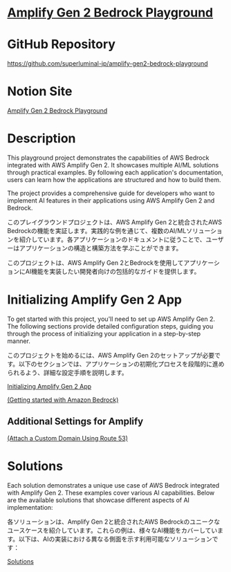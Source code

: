 # [Amplify Gen 2 Bedrock Playground](https://screeching-era-6eb.notion.site/Amplify-Gen-2-Bedrock-Playground-17cd8c4cd22280b9871bfac340b7bdc9?pvs=4)

# GitHub Repository

 https://github.com/superluminal-jp/amplify-gen2-bedrock-playground

# Notion Site

[Amplify Gen 2 Bedrock Playground](https://www.notion.so/Amplify-Gen-2-Bedrock-Playground-17cd8c4cd22280b9871bfac340b7bdc9?pvs=21)

# Description

This playground project demonstrates the capabilities of AWS Bedrock integrated with AWS Amplify Gen 2. It showcases multiple AI/ML solutions through practical examples. By following each application's documentation, users can learn how the applications are structured and how to build them.

The project provides a comprehensive guide for developers who want to implement AI features in their applications using AWS Amplify Gen 2 and Bedrock.

このプレイグラウンドプロジェクトは、AWS Amplify Gen 2と統合されたAWS Bedrockの機能を実証します。実践的な例を通じて、複数のAI/MLソリューションを紹介しています。各アプリケーションのドキュメントに従うことで、ユーザーはアプリケーションの構造と構築方法を学ぶことができます。

このプロジェクトは、AWS Amplify Gen 2とBedrockを使用してアプリケーションにAI機能を実装したい開発者向けの包括的なガイドを提供します。

# Initializing Amplify Gen 2 App

To get started with this project, you'll need to set up AWS Amplify Gen 2. The following sections provide detailed configuration steps, guiding you through the process of initializing your application in a step-by-step manner.

このプロジェクトを始めるには、AWS Amplify Gen 2のセットアップが必要です。以下のセクションでは、アプリケーションの初期化プロセスを段階的に進められるよう、詳細な設定手順を説明します。

[Initializing Amplify Gen 2 App](https://www.notion.so/Initializing-Amplify-Gen-2-App-17dd8c4cd22280d3a0c2cbb533f8b60f?pvs=21)

[(Getting started with Amazon Bedrock)](https://www.notion.so/Getting-started-with-Amazon-Bedrock-1b3d8c4cd222804398f5f48de320149d?pvs=21)

## Additional Settings for Amplify

[(Attach a Custom Domain Using Route 53)](https://www.notion.so/Attach-a-Custom-Domain-Using-Route-53-1b3d8c4cd22280708ff6cc6c944b4127?pvs=21)

# Solutions

Each solution demonstrates a unique use case of AWS Bedrock integrated with Amplify Gen 2. These examples cover various AI capabilities. Below are the available solutions that showcase different aspects of AI implementation:

各ソリューションは、Amplify Gen 2と統合されたAWS Bedrockのユニークなユースケースを紹介しています。これらの例は、様々なAI機能をカバーしています。以下は、AIの実装における異なる側面を示す利用可能なソリューションです：

[Solutions](https://www.notion.so/1b2d8c4cd2228094acb8e944a90ba209?pvs=21)
